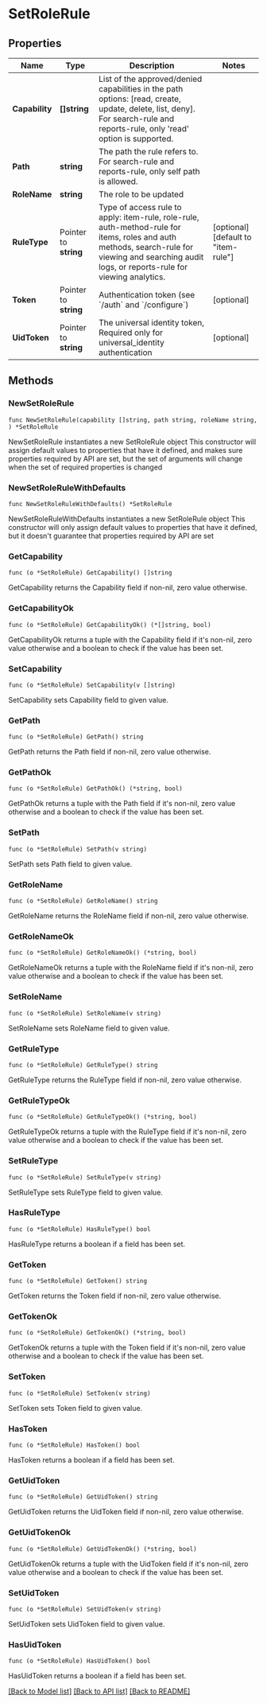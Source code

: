 # SetRoleRule

## Properties

Name | Type | Description | Notes
------------ | ------------- | ------------- | -------------
**Capability** | **[]string** | List of the approved/denied capabilities in the path options: [read, create, update, delete, list, deny]. For search-rule and reports-rule, only &#39;read&#39; option is supported. | 
**Path** | **string** | The path the rule refers to. For search-rule and reports-rule, only self path is allowed. | 
**RoleName** | **string** | The role to be updated | 
**RuleType** | Pointer to **string** | Type of access rule to apply: item-rule, role-rule, auth-method-rule for items, roles and auth methods, search-rule for viewing and searching audit logs, or reports-rule for viewing analytics. | [optional] [default to "item-rule"]
**Token** | Pointer to **string** | Authentication token (see &#x60;/auth&#x60; and &#x60;/configure&#x60;) | [optional] 
**UidToken** | Pointer to **string** | The universal identity token, Required only for universal_identity authentication | [optional] 

## Methods

### NewSetRoleRule

`func NewSetRoleRule(capability []string, path string, roleName string, ) *SetRoleRule`

NewSetRoleRule instantiates a new SetRoleRule object
This constructor will assign default values to properties that have it defined,
and makes sure properties required by API are set, but the set of arguments
will change when the set of required properties is changed

### NewSetRoleRuleWithDefaults

`func NewSetRoleRuleWithDefaults() *SetRoleRule`

NewSetRoleRuleWithDefaults instantiates a new SetRoleRule object
This constructor will only assign default values to properties that have it defined,
but it doesn't guarantee that properties required by API are set

### GetCapability

`func (o *SetRoleRule) GetCapability() []string`

GetCapability returns the Capability field if non-nil, zero value otherwise.

### GetCapabilityOk

`func (o *SetRoleRule) GetCapabilityOk() (*[]string, bool)`

GetCapabilityOk returns a tuple with the Capability field if it's non-nil, zero value otherwise
and a boolean to check if the value has been set.

### SetCapability

`func (o *SetRoleRule) SetCapability(v []string)`

SetCapability sets Capability field to given value.


### GetPath

`func (o *SetRoleRule) GetPath() string`

GetPath returns the Path field if non-nil, zero value otherwise.

### GetPathOk

`func (o *SetRoleRule) GetPathOk() (*string, bool)`

GetPathOk returns a tuple with the Path field if it's non-nil, zero value otherwise
and a boolean to check if the value has been set.

### SetPath

`func (o *SetRoleRule) SetPath(v string)`

SetPath sets Path field to given value.


### GetRoleName

`func (o *SetRoleRule) GetRoleName() string`

GetRoleName returns the RoleName field if non-nil, zero value otherwise.

### GetRoleNameOk

`func (o *SetRoleRule) GetRoleNameOk() (*string, bool)`

GetRoleNameOk returns a tuple with the RoleName field if it's non-nil, zero value otherwise
and a boolean to check if the value has been set.

### SetRoleName

`func (o *SetRoleRule) SetRoleName(v string)`

SetRoleName sets RoleName field to given value.


### GetRuleType

`func (o *SetRoleRule) GetRuleType() string`

GetRuleType returns the RuleType field if non-nil, zero value otherwise.

### GetRuleTypeOk

`func (o *SetRoleRule) GetRuleTypeOk() (*string, bool)`

GetRuleTypeOk returns a tuple with the RuleType field if it's non-nil, zero value otherwise
and a boolean to check if the value has been set.

### SetRuleType

`func (o *SetRoleRule) SetRuleType(v string)`

SetRuleType sets RuleType field to given value.

### HasRuleType

`func (o *SetRoleRule) HasRuleType() bool`

HasRuleType returns a boolean if a field has been set.

### GetToken

`func (o *SetRoleRule) GetToken() string`

GetToken returns the Token field if non-nil, zero value otherwise.

### GetTokenOk

`func (o *SetRoleRule) GetTokenOk() (*string, bool)`

GetTokenOk returns a tuple with the Token field if it's non-nil, zero value otherwise
and a boolean to check if the value has been set.

### SetToken

`func (o *SetRoleRule) SetToken(v string)`

SetToken sets Token field to given value.

### HasToken

`func (o *SetRoleRule) HasToken() bool`

HasToken returns a boolean if a field has been set.

### GetUidToken

`func (o *SetRoleRule) GetUidToken() string`

GetUidToken returns the UidToken field if non-nil, zero value otherwise.

### GetUidTokenOk

`func (o *SetRoleRule) GetUidTokenOk() (*string, bool)`

GetUidTokenOk returns a tuple with the UidToken field if it's non-nil, zero value otherwise
and a boolean to check if the value has been set.

### SetUidToken

`func (o *SetRoleRule) SetUidToken(v string)`

SetUidToken sets UidToken field to given value.

### HasUidToken

`func (o *SetRoleRule) HasUidToken() bool`

HasUidToken returns a boolean if a field has been set.


[[Back to Model list]](../README.md#documentation-for-models) [[Back to API list]](../README.md#documentation-for-api-endpoints) [[Back to README]](../README.md)


